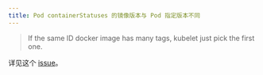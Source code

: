 ```yaml
---
title: Pod containerStatuses 的镜像版本与 Pod 指定版本不同
---
```



> If the same ID docker image has many tags, kubelet just pick the first one.

详见这个 [issue](https://github.com/kubernetes/kubernetes/issues/74081#issuecomment-463887854)。
